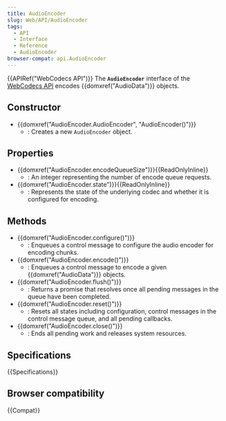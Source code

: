 ```yaml
---
title: AudioEncoder
slug: Web/API/AudioEncoder
tags:
  - API
  - Interface
  - Reference
  - AudioEncoder
browser-compat: api.AudioEncoder
---
```

{{APIRef("WebCodecs API")}}
The **`AudioEncoder`** interface of the [WebCodecs API](/en-US/docs/Web/API/WebCodecs_API) encodes {{domxref("AudioData")}} objects.

## Constructor

- {{domxref("AudioEncoder.AudioEncoder", "AudioEncoder()")}}
  - : Creates a new `AudioEncoder` object.

## Properties

- {{domxref("AudioEncoder.encodeQueueSize")}}{{ReadOnlyInline}}
  - : An integer representing the number of encode queue requests.
- {{domxref("AudioEncoder.state")}}{{ReadOnlyInline}}
  - : Represents the state of the underlying codec and whether it is configured for encoding.

## Methods

- {{domxref("AudioEncoder.configure()")}}
  - : Enqueues a control message to configure the audio encoder for encoding chunks.
- {{domxref("AudioEncoder.encode()")}}
  - : Enqueues a control message to encode a given {{domxref("AudioData")}} objects.
- {{domxref("AudioEncoder.flush()")}}
  - : Returns a promise that resolves once all pending messages in the queue have been completed.
- {{domxref("AudioEncoder.reset()")}}
  - : Resets all states including configuration, control messages in the control message queue, and all pending callbacks.
- {{domxref("AudioEncoder.close()")}}
  - : Ends all pending work and releases system resources.

## Specifications

{{Specifications}}

## Browser compatibility

{{Compat}}
